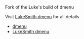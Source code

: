 Fork of the Luke's build of dmenu

Visit [LukeSmith dmenu](https://github.com/LukeSmithxyz/dmenu) for all details

- [dmenu](https://tools.suckless.org/dmenu)
- [LukeSmith dmenu](https://github.com/LukeSmithxyz/dmenu)
